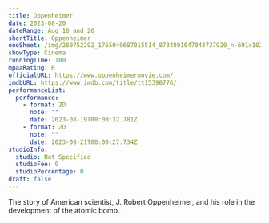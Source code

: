 ```yaml
---
title: Oppenheimer
date: 2023-08-20
dateRange: Aug 18 and 20
shortTitle: Oppenheimer
oneSheet: /img/280752292_1765040687015514_8734891047043737920_n-691x1024.jpg
showType: Cinema
runningTime: 180
mpaaRating: R
officialURL: https://www.oppenheimermovie.com/
imdbURL: https://www.imdb.com/title/tt15398776/
performanceList:
  performance:
    - format: 2D
      note: ""
      date: 2023-08-19T00:00:32.781Z
    - format: 2D
      note: ""
      date: 2023-08-21T00:00:27.734Z
studioInfo:
  studio: Not Specified
  studioFee: 0
  studioPercentage: 0
draft: false
---
```

The story of American scientist, J. Robert Oppenheimer, and his role in the development of the atomic bomb.